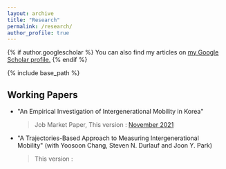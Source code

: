 ```yaml
---
layout: archive
title: "Research"
permalink: /research/
author_profile: true
---
```


{% if author.googlescholar %}
  You can also find my articles on <u><a href="{{author.googlescholar}}">my Google Scholar profile</a>.</u>
{% endif %}

{% include base_path %}

Working Papers
-----
* "An Empirical Investigation of Intergenerational Mobility in Korea" 
  > Job Market Paper, This version : [November 2021](https://econ-seunghee.github.io/JMP_SeungheeLee.pdf) 

* "A Trajectories-Based Approach to Measuring Intergenerational Mobility" (with Yoosoon Chang, Steven N. Durlauf and Joon Y. Park)
  > This version : 


